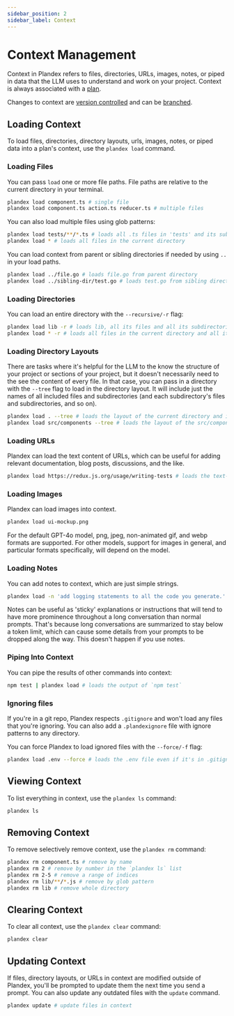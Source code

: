 ```yaml
---
sidebar_position: 2
sidebar_label: Context
---
```


# Context Management

Context in Plandex refers to files, directories, URLs, images, notes, or piped in data that the LLM uses to understand and work on your project. Context is always associated with a [plan](./plans.md).

Changes to context are [version controlled](./version-control.md) and can be [branched](./branches.md).

## Loading Context

To load files, directories, directory layouts, urls, images, notes, or piped data into a plan's context, use the `plandex load` command.

### Loading Files

You can pass `load` one or more file paths. File paths are relative to the current directory in your terminal.

```bash
plandex load component.ts # single file
plandex load component.ts action.ts reducer.ts # multiple files
```

You can also load multiple files using glob patterns:

```bash
plandex load tests/**/*.ts # loads all .ts files in 'tests' and its subdirectories
plandex load * # loads all files in the current directory
```

You can load context from parent or sibling directories if needed by using `..` in your load paths.

```bash
plandex load ../file.go # loads file.go from parent directory
plandex load ../sibling-dir/test.go # loads test.go from sibling directory
```

### Loading Directories

You can load an entire directory with the `--recursive/-r` flag:

```bash
plandex load lib -r # loads lib, all its files and all its subdirectories
plandex load * -r # loads all files in the current directory and all its subdirectories
```

### Loading Directory Layouts

There are tasks where it's helpful for the LLM to the know the structure of your project or sections of your project, but it doesn't necessarily need to the see the content of every file. In that case, you can pass in a directory with the `--tree` flag to load in the directory layout. It will include just the names of all included files and subdirectories (and each subdirectory's files and subdirectories, and so on).

```bash
plandex load . --tree # loads the layout of the current directory and its subdirectories (file names only)
plandex load src/components --tree # loads the layout of the src/components directory
```

### Loading URLs

Plandex can load the text content of URLs, which can be useful for adding relevant documentation, blog posts, discussions, and the like.

```bash
plandex load https://redux.js.org/usage/writing-tests # loads the text-only content of the url
```

### Loading Images

Plandex can load images into context.

```bash
plandex load ui-mockup.png
```

For the default GPT-4o model, png, jpeg, non-animated gif, and webp formats are supported. For other models, support for images in general, and particular formats specifically, will depend on the model.

### Loading Notes

You can add notes to context, which are just simple strings.

```bash
plandex load -n 'add logging statements to all the code you generate.' # load a note into context
```

Notes can be useful as 'sticky' explanations or instructions that will tend to have more prominence throughout a long conversation than normal prompts. That's because long conversations are summarized to stay below a token limit, which can cause some details from your prompts to be dropped along the way. This doesn't happen if you use notes.

### Piping Into Context

You can pipe the results of other commands into context:

```bash
npm test | plandex load # loads the output of `npm test`
```

### Ignoring files

If you're in a git repo, Plandex respects `.gitignore` and won't load any files that you're ignoring. You can also add a `.plandexignore` file with ignore patterns to any directory.

You can force Plandex to load ignored files with the `--force/-f` flag:

```bash
plandex load .env --force # loads the .env file even if it's in .gitignore or .plandexignore
```

## Viewing Context

To list everything in context, use the `plandex ls` command:

```bash
plandex ls
```

## Removing Context

To remove selectively remove context, use the `plandex rm` command:

```bash
plandex rm component.ts # remove by name
plandex rm 2 # remove by number in the `plandex ls` list
plandex rm 2-5 # remove a range of indices
plandex rm lib/**/*.js # remove by glob pattern
plandex rm lib # remove whole directory
```

## Clearing Context

To clear all context, use the `plandex clear` command:

```bash
plandex clear
```

## Updating Context

If files, directory layouts, or URLs in context are modified outside of Plandex, you'll be prompted to update them the next time you send a prompt. You can also update any outdated files with the `update` command.

```bash
plandex update # update files in context
```